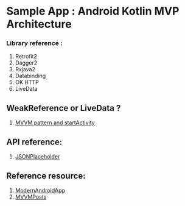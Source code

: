 # Sample App : Android Kotlin MVP Architecture

### Library reference :
1. Retrofit2 
2. Dagger2 
3. Rxjava2 
4. Databinding 
5. OK HTTP 
6. LiveData

## WeakReference or LiveData ?
1. [MVVM pattern and startActivity](https://stackoverflow.com/a/46827625)

## API reference:
1. [JSONPlaceholder](https://jsonplaceholder.typicode.com)

## Reference resource:
1. [ModernAndroidApp](https://github.com/mladenrakonjac/ModernAndroidApp)
2. [MVVMPosts](https://github.com/gahfy/MVVMPosts)

